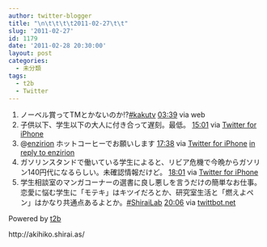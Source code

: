 ```yaml
---
author: twitter-blogger
title: "\n\t\t\t\t2011-02-27\t\t"
slug: '2011-02-27'
id: 1179
date: '2011-02-28 20:30:00'
layout: post
categories:
  - 未分類
tags:
  - t2b
  - Twitter
---
```


<div xmlns:georss="http://www.georss.org/georss">

1.  <span><span>ノーベル賞ってTMとかないのか!?[#kakutv](http://twitter.com/search?q=%23kakutv "#kakutv")</span> <span>[<span>03:39</span>](http://twitter.com/o_ob/status/41869948624191488) <span>via web</span></span></span>
2.  <span><span>子供以下、学生以下の大人に付き合って遅刻。最低。</span> <span>[<span>15:01</span>](http://twitter.com/o_ob/status/42041766555160576) <span>via [Twitter for iPhone](http://twitter.com/)</span></span></span>
3.  <span><span>@[enzirion](http://twitter.com/enzirion "enzirion") ホットコーヒーでお願いします</span> <span>[<span>17:38</span>](http://twitter.com/o_ob/status/42081210217938944) <span>via [Twitter for iPhone](http://twitter.com/)</span> [in reply to enzirion](http://twitter.com/enzirion/status/42081017909084160)</span></span>
4.  <span><span>ガソリンスタンドで働いている学生によると、リビア危機で今晩からガソリン140円代になるらしい。未確認情報だけど。</span> <span>[<span>18:01</span>](http://twitter.com/o_ob/status/42086962546475008) <span>via [Twitter for iPhone](http://twitter.com/)</span></span></span>
5.  <span><span>学生相談室のマンガコーナーの選書に良し悪しを言うだけの簡単なお仕事。恋愛に悩む学生に「モテキ」はキツイだろとか、研究室生活と「燃えよペン」はかなり共通点あるよとか。[#ShiraiLab](http://twitter.com/search?q=%23ShiraiLab "#ShiraiLab")</span> <span>[<span>20:06</span>](http://twitter.com/o_ob/status/42118498549383168) <span>via [twittbot.net](http://twittbot.net/)</span></span></span>

</div>

Powered by [t2b](http://t2b.utilz.jp/)

<div>http://akihiko.shirai.as/</div>